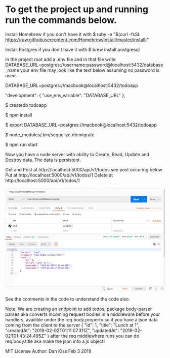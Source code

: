 # To get the project up and running run the commands below.

Install Homebrew if you don't have it with $ ruby -e "$(curl -fsSL https://raw.githubusercontent.com/Homebrew/install/master/install)"

Install Postgres if you don't have it with $ brew install postgresql

In the project root add a .env file and in that file write DATABASE_URL=postgres://username:password@localhost:5432/database_name your env file may look like the text below assuming no password is used.

DATABASE_URL=postgres://macbook@localhost:5432/todoapp

"development": {
    "use_env_variable": "DATABASE_URL"
},

$ createdb todoapp

$ npm install

$ export DATABASE_URL=postgres://macbook@localhost:5432/todoapp

$ node_modules/.bin/sequelize db:migrate

$ npm run start

Now you have a node server with ability to Create, Read, Update and Destroy data. The data is persistent. 

Get and Post at http://localhost:5000/api/v1/todos see post occuring below
Put at http://localhost:5000/api/v1/todos/1
Delete at http://localhost:5000/api/v1/todos/1

![Post](/img/post.png?raw=true "post")

See the comments in the code to understand the code also.

Note: We are creating an endpoint to add todos, package body-parser parses aka converts incoming request bodies in a middleware before your handlers, availible under the req.body.property
so if you have a json data coming from the client to the server
{
	"id": 1,
    "title": "Lunch at 1",
    "createdAt": "2019-02-02T01:11:07.311Z",
    "updatedAt": "2019-02-02T01:43:24.495Z"
}
after the req middlewhere runs you can do req.body.title aka make the json info a js object! 

MIT License Author: Dan Kiss Feb 3 2019